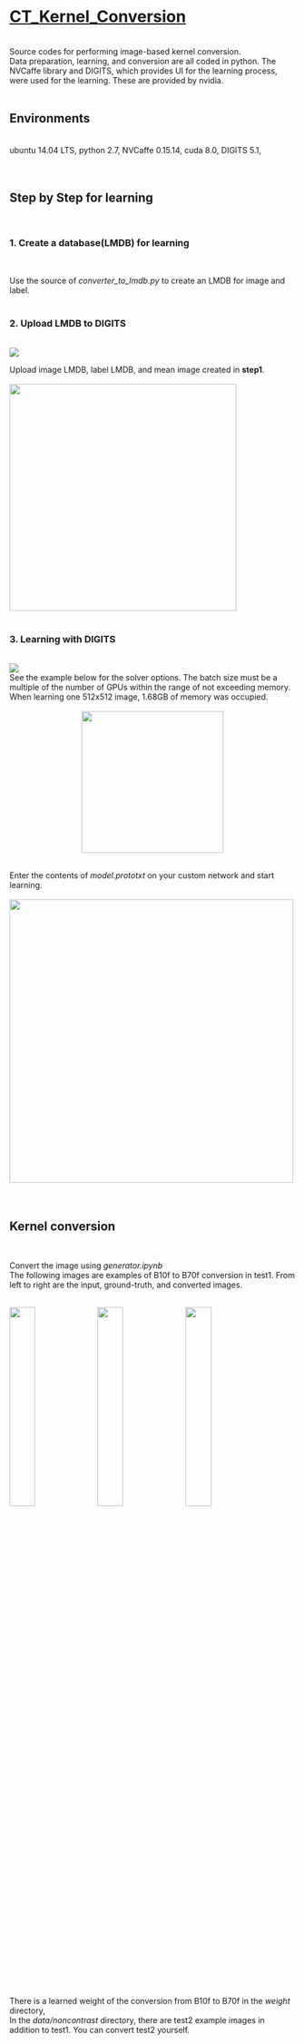 # [CT_Kernel_Conversion](https://doi.org/10.1148/radiol.2019181960)
<br/>
Source codes for performing image-based kernel conversion.<br/>
Data preparation, learning, and conversion are all coded in python. The NVCaffe library and DIGITS, which provides UI for the learning process, were used for the learning. These are provided by nvidia. <br/>
<br/>

## Environments
<br/>
ubuntu 14.04 LTS, python 2.7, NVCaffe 0.15.14, cuda 8.0, DIGITS 5.1, <br/>
<br/>
<br/>

## Step by Step for learning
<br/>

### 1. Create a database(LMDB) for learning
<br/>

Use the source of *converter_to_lmdb.py* to create an LMDB for image and label.<br/>
<br/>

### 2. Upload LMDB to DIGITS

<br/>
<img src="https://user-images.githubusercontent.com/17020746/52621696-5208a000-2eeb-11e9-9670-468176a36610.png">
<br/>

Upload image LMDB, label LMDB, and mean image created in **step1**.<br/>
<br/>
<img width="400" src="https://user-images.githubusercontent.com/17020746/52622299-d90a4800-2eec-11e9-84f8-d2c47d1aebe2.png"><br/>
<br/>

### 3. Learning with DIGITS
<br/>
<img src="https://user-images.githubusercontent.com/17020746/52621765-719fc880-2eeb-11e9-91ef-d2a6019c2220.png">
<br/>
See the example below for the solver options. The batch size must be a multiple of the number of GPUs within the range of not exceeding memory. When learning one 512x512 image, 1.68GB of memory was occupied.<br/>
<br/>
<center><img src="https://user-images.githubusercontent.com/17020746/52621868-b4fa3700-2eeb-11e9-84fe-1a32e7417b69.png" width="250"></center>      
<br/>

Enter the contents of *model.prototxt* on your custom network and start learning.<br/>
<br/>
<img src="https://user-images.githubusercontent.com/17020746/52622561-72d1f500-2eed-11e9-9f29-dfc2380ba4f1.png" width="500"><br/>
<br/>
<br/>

## Kernel conversion
<br/>

Convert the image using *generator.ipynb*<br/>
The following images are examples of B10f to B70f conversion in test1. From left to right are the input, ground-truth, and converted images.<br/>
<br/>
<p>
<img src="https://user-images.githubusercontent.com/17020746/52680913-7e6cfc80-2f7d-11e9-89f4-ea369d1c48f7.png" width="30%">    <img src="https://user-images.githubusercontent.com/17020746/52680965-9cd2f800-2f7d-11e9-9198-16764f56ecdb.png" width="30%">    <img src="https://user-images.githubusercontent.com/17020746/52681033-d4da3b00-2f7d-11e9-97ef-1721bca09e6c.png" width="30%">
</p>
<br/>

There is a learned weight of the conversion from B10f to B70f in the *weight* directory,<br/>
In the *data/noncontrast* directory, there are test2 example images in addition to test1. You can convert test2 yourself.<br/>
<br/>
